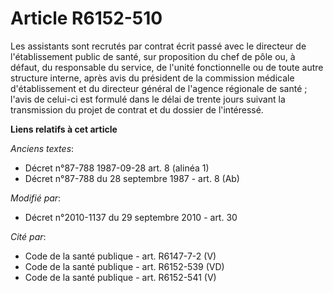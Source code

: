 # Article R6152-510

Les assistants sont recrutés par contrat écrit passé avec le directeur de l'établissement public de santé, sur proposition du
chef de pôle ou, à défaut, du responsable du service, de l'unité fonctionnelle ou de toute autre structure interne, après
avis du président de la commission médicale d'établissement et du directeur général de l'agence régionale de santé ; l'avis
de celui-ci est formulé dans le délai de trente jours suivant la transmission du projet de contrat et du dossier de
l'intéressé.

**Liens relatifs à cet article**

_Anciens textes_:

  - Décret n°87-788 1987-09-28 art. 8 (alinéa 1)
  - Décret n°87-788 du 28 septembre 1987 - art. 8 (Ab)

_Modifié par_:

  - Décret n°2010-1137 du 29 septembre 2010 - art. 30

_Cité par_:

  - Code de la santé publique - art. R6147-7-2 (V)
  - Code de la santé publique - art. R6152-539 (VD)
  - Code de la santé publique - art. R6152-541 (V)
